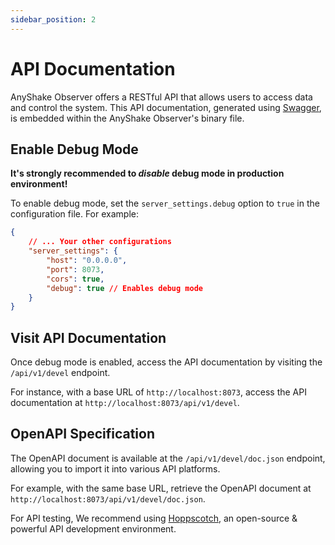 ```yaml
---
sidebar_position: 2
---
```


# API Documentation

AnyShake Observer offers a RESTful API that allows users to access data and control the system. This API documentation, generated using [Swagger](https://swagger.io/), is embedded within the AnyShake Observer's binary file.

## Enable Debug Mode

**It's strongly recommended to *disable* debug mode in production environment!**

To enable debug mode, set the `server_settings.debug` option to `true` in the configuration file. For example:

```json
{
    // ... Your other configurations
    "server_settings": {
        "host": "0.0.0.0",
        "port": 8073,
        "cors": true,
        "debug": true // Enables debug mode
    }
}
```

## Visit API Documentation

Once debug mode is enabled, access the API documentation by visiting the `/api/v1/devel` endpoint.

For instance, with a base URL of `http://localhost:8073`, access the API documentation at `http://localhost:8073/api/v1/devel`.

## OpenAPI Specification

The OpenAPI document is available at the `/api/v1/devel/doc.json` endpoint, allowing you to import it into various API platforms.

For example, with the same base URL, retrieve the OpenAPI document at `http://localhost:8073/api/v1/devel/doc.json`.

For API testing, We recommend using [Hoppscotch](https://hoppscotch.io/), an open-source & powerful API development environment.
